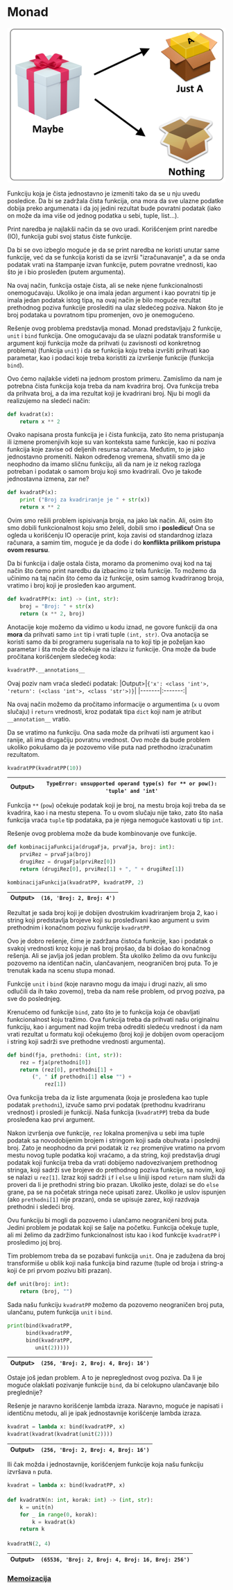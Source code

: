 # Monad

<p align="center">
  <img src="Slike/Monad.png" />
</p>

Funkciju koja je čista jednostavno je izmeniti tako da se u nju uvedu posledice. Da bi se zadržala čista funkcija, ona mora da sve ulazne podatke dobija preko argumenata i da joj jedini rezultat bude povratni podatak (iako on može da ima više od jednog podatka u sebi, tuple, list...).

Print naredba je najlakši način da se ovo uradi. Korišćenjem print naredbe (IO), funkcija gubi svoj status čiste funkcije.

Da bi se ovo izbeglo moguće je da se print naredba ne koristi unutar same funkcije, već da se funkcija koristi da se izvrši "izračunavanje", a da se onda podatak vrati na štampanje izvan funkcije, putem povratne vrednosti, kao što je i bio prosleđen (putem argumenta).

Na ovaj način, funkcija ostaje čista, ali se neke njene funkcionalnosti onemogućavaju. Ukoliko je ona imala jedan argument i kao povratni tip je imala jedan podatak istog tipa, na ovaj način je bilo moguće rezultat prethodnog poziva funkcije proslediti na ulaz sledećeg poziva. Nakon što je broj podataka u povratnom tipu promenjen, ovo je onemogućeno.

Rešenje ovog problema predstavlja monad. Monad predstavljaju 2 funkcije, `unit` i `bind` funkcija. One omogućavaju da se ulazni podatak transformiše u argument koji funkcija može da prihvati (u zavisnosti od konkretnog problema) (funkcija `unit`) i da se funkcija koju treba izvršiti prihvati kao parametar, kao i podaci koje treba koristiti za izvršenje funkcije (funkcija `bind`).

Ovo ćemo najlakše videti na jednom prostom primeru. Zamislimo da nam je potrebna čista funkcija koja treba da nam kvadrira broj. Ova funkcija treba da prihvata broj, a da ima rezultat koji je kvadrirani broj. Nju bi mogli da realizujemo na sledeći način:

```python
def kvadrat(x):
    return x ** 2
```
Ovako napisana prosta funkcija je i čista funkcija, zato što nema pristupanja ili izmene promenjivih koje su van konteksta same funkcije, kao ni poziva funkcija koje zavise od deljenih resursa računara. Međutim, to je jako jednostavno promeniti. Nakon određenog vremena, shvatili smo da je neophodno da imamo sličnu funkciju, ali da nam je iz nekog razloga potreban i podatak o samom broju koji smo kvadrirali. Ovo je takođe jednostavna izmena, zar ne?
```python
def kvadratP(x):
    print ("Broj za kvadriranje je " + str(x))
    return x ** 2
```
Ovim smo rešili problem ispisivanja broja, na jako lak način. Ali, osim što smo dobili funkcionalnost koju smo želeli, dobili smo i **posledicu!** Ona se ogleda u korišćenju IO operacije print, koja zavisi od standardnog izlaza računara, a samim tim, moguće je da dođe i do **konflikta prilikom pristupa ovom resursu**.

Da bi funkcija i dalje ostala čista, moramo da promenimo ovaj kod na taj način što ćemo print naredbu da izbacimo iz tela funkcije. To možemo da učinimo na taj način što ćemo da iz funkcije, osim samog kvadriranog broja, vratimo i broj koji je prosleđen kao argument.
```python
def kvadratPP(x: int) -> (int, str):
    broj = "Broj: " + str(x)
    return (x ** 2, broj) 
```
Anotacije koje možemo da vidimo u kodu iznad, ne govore funkciji da ona **mora** da prihvati samo `int` tip i vrati tuple `(int, str)`. Ova anotacija se koristi samo da bi programeru sugerisala na to koji tip je poželjan kao parametar i šta može da očekuje na izlazu iz funkcije. Ona može da bude pročitana korišćenjem sledećeg koda:
```python
kvadratPP.__annotations__
```
Ovaj poziv nam vraća sledeći podatak:
|Output>|`{'x': <class 'int'>, 'return': (<class 'int'>, <class 'str'>)}`|
|-------|:-------:|

Na ovaj način možemo da pročitamo informacije o argumentima (`x` u ovom slučaju) i `return` vrednosti, kroz podatak tipa `dict` koji nam je atribut `__annotation__` vratio.

Da se vratimo na funkciju. Ona sada može da prihvati isti argument kao i ranije, ali ima drugačiju povratnu vrednost. Ovo može da bude problem ukoliko pokušamo da je pozovemo više puta nad prethodno izračunatim rezultatom.
```python
kvadratPP(kvadratPP(10))
```
|Output>|`TypeError: unsupported operand type(s) for ** or pow(): 'tuple' and 'int'`|
|-------|:-------:|

Funkcija `**` (`pow`) očekuje podatak koji je broj, na mestu broja koji treba da se kvadrira, kao i na mestu stepena. To u ovom slučaju nije tako, zato što naša funkcija vraća `tuple` tip podataka, pa je njega nemoguće kastovati u tip `int`.

Rešenje ovog problema može da bude kombinovanje ove funkcije.
```python
def kombinacijaFunkcija(drugaFja, prvaFja, broj: int):
    prviRez = prvaFja(broj)
    drugiRez = drugaFja(prviRez[0])
    return (drugiRez[0], prviRez[1] + ", " + drugiRez[1])
```
```python
kombinacijaFunkcija(kvadratPP, kvadratPP, 2)
```
|Output>|`(16, 'Broj: 2, Broj: 4')`|
|-------|:-------:|

Rezultat je sada broj koji je dobijen dvostrukim kvadriranjem broja 2, kao i string koji predstavlja brojeve koji su prosleđivani kao argument u svim prethodnim i konačnom pozivu funkcije `kvadratPP`.

Ovo je dobro rešenje, čime je zadržana čistoća funkcije, kao i podatak o svakoj vrednosti kroz koju je naš broj prošao, da bi došao do konačnog rešenja. Ali se javlja još jedan problem. Šta ukoliko želimo da ovu funkciju pozovemo na identičan način, ulančavanjem, neograničen broj puta. To je trenutak kada na scenu stupa monad.

Funkcije `unit` i `bind` (koje naravno mogu da imaju i drugi naziv, ali smo odlučili da ih tako zovemo), treba da nam reše problem, od prvog poziva, pa sve do poslednjeg.

Krenućemo od funkcije `bind`, zato što je to funkcija koja će obavljati funkcionalnost koju tražimo. Ova funkcija treba da prihvati našu originalnu funkciju, kao i argument nad kojim treba odrediti sledeću vrednost i da nam vrati rezultat u formatu koji očekujemo (broj koji je dobijen ovom operacijom i string koji sadrži sve prethodne vrednosti argumenta).
```python
def bind(fja, prethodni: (int, str)):
    rez = fja(prethodni[0])
    return (rez[0], prethodni[1] +
        (", " if prethodni[1] else "") +
            rez[1])
```
Ova funkcija treba da iz liste argumenata (koja je prosleđena kao tuple podatak `prethodni`), izvuče samo prvi podatak (prethodnu kvadriranu vrednost) i prosledi je funkciji. Naša funkcija (`kvadratPP`) treba da bude prosleđena kao prvi argument.

Nakon izvršenja ove funkcije, `rez` lokalna promenjiva u sebi ima tuple podatak sa novodobijenim brojem i stringom koji sada obuhvata i poslednji broj. Zato je neophodno da prvi podatak iz `rez` promenjive vratimo na prvom mestu novog tuple podatka koji vraćamo, a da string, koji predstavlja drugi podatak koji funkcija treba da vrati dobijemo nadovezivanjem prethodnog stringa, koji sadrži sve brojeve do prethodnog poziva funkcije, sa novim, koji se nalazi u `rez[1]`. Izraz koji sadrži `if` i `else` u liniji ispod `return` nam služi da proveri da li je prethodni string bio prazan. Ukoliko jeste, dolazi se do `else` grane, pa se na početak stringa neće upisati zarez. Ukoliko je uslov ispunjen (ako `prethodni[1]` nije prazan), onda se upisuje zarez, koji razdvaja prethodni i sledeći broj.

Ovu funkciju bi mogli da pozovemo i ulančamo neograničeni broj puta. Jedini problem je podatak koji se šalje na početku. Funkcija očekuje tuple, ali mi želimo da zadržimo funkcionalnost istu kao i kod funkcije `kvadratPP` i prosledimo joj broj.

Tim problemom treba da se pozabavi funkcija `unit`. Ona je zadužena da broj transformiše u oblik koji naša funkcija bind razume (tuple od broja i string-a koji će pri prvom pozivu biti prazan).
```python
def unit(broj: int):
    return (broj, "")
```
Sada našu funkciju `kvadratPP` možemo da pozovemo neograničen broj puta, ulančanu, putem funkcija `unit` i `bind`.
```python
print(bind(kvadratPP,
      bind(kvadratPP,
      bind(kvadratPP,
         unit(2)))))
```
|Output>|`(256, 'Broj: 2, Broj: 4, Broj: 16')`|
|-------|:-------:|

Ostaje još jedan problem. A to je nepreglednost ovog poziva. Da li je moguće olakšati pozivanje funkcije `bind`, da bi celokupno ulančavanje bilo preglednije?

Rešenje je naravno korišćenje lambda izraza. Naravno, moguće je napisati i identičnu metodu, ali je ipak jednostavnije korišćenje lambda izraza.
```python
kvadrat = lambda x: bind(kvadratPP, x)
kvadrat(kvadrat(kvadrat(unit(2))))
```
|Output>|`(256, 'Broj: 2, Broj: 4, Broj: 16')`|
|-------|:-------:|

Ili čak možda i jednostavnije, korišćenjem funkcije koja našu funkciju izvršava `n` puta.
```python
kvadrat = lambda x: bind(kvadratPP, x)

def kvadratN(n: int, korak: int) -> (int, str):
    k = unit(n)
    for _ in range(0, korak):
        k = kvadrat(k)
    return k

kvadratN(2, 4)
```
|Output>|`(65536, 'Broj: 2, Broj: 4, Broj: 16, Broj: 256')`|
|-------|:-------:|

### [Memoizacija](Memoizacija.md)